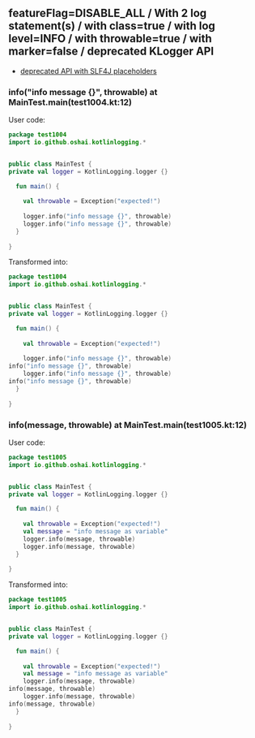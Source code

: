 ## featureFlag=DISABLE_ALL / With 2 log statement(s) / with class=true / with log level=INFO / with throwable=true / with marker=false / deprecated KLogger API

* [deprecated API with SLF4J placeholders](deprecated-slf4j-placeholders.md)

###  info("info message {}", throwable) at MainTest.main(test1004.kt:12)

User code:
```kotlin
package test1004
import io.github.oshai.kotlinlogging.*


public class MainTest {
private val logger = KotlinLogging.logger {}

  fun main() {
    
    val throwable = Exception("expected!")
    
    logger.info("info message {}", throwable)
    logger.info("info message {}", throwable)
  }
  
}


```
  
Transformed into:
```kotlin
package test1004
import io.github.oshai.kotlinlogging.*


public class MainTest {
private val logger = KotlinLogging.logger {}

  fun main() {
    
    val throwable = Exception("expected!")
    
    logger.info("info message {}", throwable)
info("info message {}", throwable)
    logger.info("info message {}", throwable)
info("info message {}", throwable)
  }
  
}


```

###  info(message, throwable) at MainTest.main(test1005.kt:12)

User code:
```kotlin
package test1005
import io.github.oshai.kotlinlogging.*


public class MainTest {
private val logger = KotlinLogging.logger {}

  fun main() {
    
    val throwable = Exception("expected!")
    val message = "info message as variable"
    logger.info(message, throwable)
    logger.info(message, throwable)
  }
  
}


```
  
Transformed into:
```kotlin
package test1005
import io.github.oshai.kotlinlogging.*


public class MainTest {
private val logger = KotlinLogging.logger {}

  fun main() {
    
    val throwable = Exception("expected!")
    val message = "info message as variable"
    logger.info(message, throwable)
info(message, throwable)
    logger.info(message, throwable)
info(message, throwable)
  }
  
}


```
